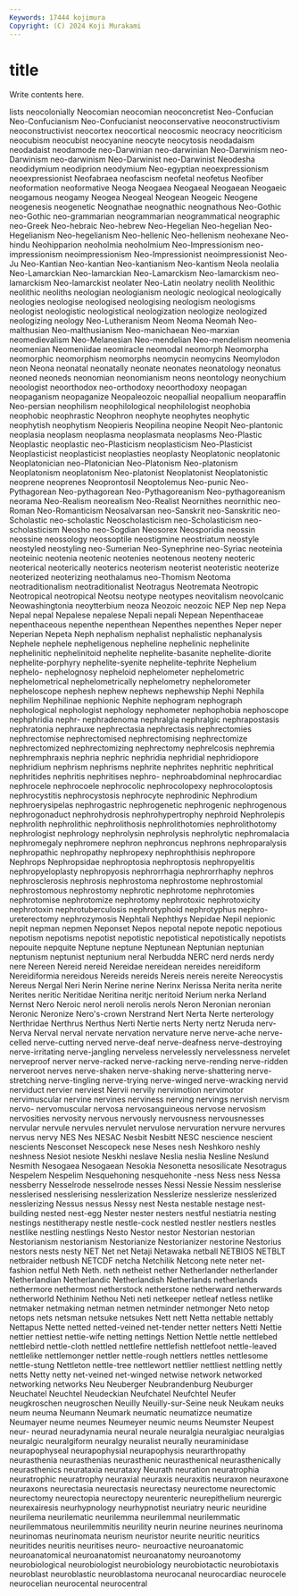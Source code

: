 ```yaml
---
Keywords: 17444 kojimura
Copyright: (C) 2024 Koji Murakami
---
```


# title

Write contents here.



lists neocolonially Neocomian
neocomian neoconcretist Neo-Confucian Neo-Confucianism Neo-Confucianist neoconservative neoconstructivism neoconstructivist neocortex neocortical
neocosmic neocracy neocriticism neocubism neocubist neocyanine neocyte neocytosis neodadaism neodadaist
neodamode neo-Darwinian neo-darwinian Neo-Darwinism neo-Darwinism neo-darwinism Neo-Darwinist neo-Darwinist Neodesha neodidymium
neodiprion neodymium Neo-egyptian neoexpressionism neoexpressionist Neofabraea neofascism neofetal neofetus Neofiber
neoformation neoformative Neoga Neogaea Neogaeal Neogaean Neogaeic neogamous neogamy Neogea
Neogeal Neogean Neogeic Neogene neogenesis neogenetic Neognathae neognathic neognathous Neo-Gothic
neo-Gothic neo-grammarian neogrammarian neogrammatical neographic neo-Greek Neo-hebraic Neo-hebrew Neo-Hegelian Neo-hegelian
Neo-Hegelianism Neo-hegelianism Neo-hellenic Neo-hellenism neohexane Neo-hindu Neohipparion neoholmia neoholmium Neo-Impressionism
neo-impressionism neoimpressionism Neo-Impressionist neoimpressionist Neo-Ju Neo-Kantian Neo-kantian Neo-kantianism Neo-kantism Neola
neolalia Neo-Lamarckian Neo-lamarckian Neo-Lamarckism Neo-lamarckism neo-lamarckism Neo-lamarckist neolater Neo-Latin neolatry
neolith Neolithic neolithic neoliths neologian neologianism neologic neological neologically neologies
neologise neologised neologising neologism neologisms neologist neologistic neologistical neologization neologize
neologized neologizing neology Neo-Lutheranism Neom Neoma Neomah Neo-malthusian Neo-malthusianism Neo-manichaean
Neo-marxian neomedievalism Neo-Melanesian Neo-mendelian Neo-mendelism neomenia neomenian Neomeniidae neomiracle neomodal
neomorph Neomorpha neomorphic neomorphism neomorphs neomycin neomycins Neomylodon neon Neona
neonatal neonatally neonate neonates neonatology neonatus neoned neoneds neonomian neonomianism
neons neontology neonychium neoologist neoorthodox neo-orthodoxy neoorthodoxy neopagan neopaganism neopaganize
Neopaleozoic neopallial neopallium neoparaffin Neo-persian neophilism neophilological neophilologist neophobia neophobic
neophrastic Neophron neophyte neophytes neophytic neophytish neophytism Neopieris Neopilina neopine
Neopit Neo-plantonic neoplasia neoplasm neoplasma neoplasmata neoplasms Neo-Plastic Neoplastic neoplastic
neo-Plasticism neoplasticism Neo-Plasticist Neoplasticist neoplasticist neoplasties neoplasty Neoplatonic neoplatonic Neoplatonician
neo-Platonician Neo-Platonism Neo-platonism Neoplatonism neoplatonism Neo-platonist Neoplatonist Neoplatonistic neoprene neoprenes
Neoprontosil Neoptolemus Neo-punic Neo-Pythagorean Neo-pythagorean Neo-Pythagoreanism Neo-pythagoreanism neorama Neo-Realism neorealism
Neo-Realist Neornithes neornithic neo-Roman Neo-Romanticism Neosalvarsan neo-Sanskrit neo-Sanskritic neo-Scholastic neo-scholastic
Neoscholasticism neo-Scholasticism neo-scholasticism Neosho neo-Sogdian Neosorex Neosporidia neossin neossine neossology
neossoptile neostigmine neostriatum neostyle neostyled neostyling neo-Sumerian Neo-Synephrine neo-Syriac neoteinia
neoteinic neotenia neotenic neotenies neotenous neoteny neoteric neoterical neoterically neoterics
neoterism neoterist neoteristic neoterize neoterized neoterizing neothalamus neo-Thomism Neotoma neotraditionalism
neotraditionalist Neotragus Neotremata Neotropic Neotropical neotropical Neotsu neotype neotypes neovitalism
neovolcanic Neowashingtonia neoytterbium neoza Neozoic neozoic NEP Nep nep Nepa
Nepal nepal Nepalese nepalese Nepali nepali Nepean Nepenthaceae nepenthaceous nepenthe
nepenthean Nepenthes nepenthes Neper neper Neperian Nepeta Neph nephalism nephalist
nephalistic nephanalysis Nephele nephele nepheligenous nepheline nephelinic nephelinite nephelinitic nephelinitoid
nephelite nephelite-basanite nephelite-diorite nephelite-porphyry nephelite-syenite nephelite-tephrite Nephelium nephelo- nephelognosy nepheloid
nephelometer nephelometric nephelometrical nephelometrically nephelometry nephelorometer nepheloscope nephesh nephew nephews
nephewship Nephi Nephila nephilim Nephilinae nephionic Nephite nephogram nephograph nephological
nephologist nephology nephometer nephophobia nephoscope nephphridia nephr- nephradenoma nephralgia nephralgic
nephrapostasis nephratonia nephrauxe nephrectasia nephrectasis nephrectomies nephrectomise nephrectomised nephrectomising nephrectomize
nephrectomized nephrectomizing nephrectomy nephrelcosis nephremia nephremphraxis nephria nephric nephridia nephridial
nephridiopore nephridium nephrism nephrisms nephrite nephrites nephritic nephritical nephritides nephritis
nephritises nephro- nephroabdominal nephrocardiac nephrocele nephrocoele nephrocolic nephrocolopexy nephrocoloptosis nephrocystitis
nephrocystosis nephrocyte nephrodinic Nephrodium nephroerysipelas nephrogastric nephrogenetic nephrogenic nephrogenous nephrogonaduct
nephrohydrosis nephrohypertrophy nephroid Nephrolepis nephrolith nephrolithic nephrolithosis nephrolithotomies nephrolithotomy nephrologist
nephrology nephrolysin nephrolysis nephrolytic nephromalacia nephromegaly nephromere nephron nephroncus nephrons
nephroparalysis nephropathic nephropathy nephropexy nephrophthisis nephropore Nephrops Nephropsidae nephroptosia nephroptosis
nephropyelitis nephropyeloplasty nephropyosis nephrorrhagia nephrorrhaphy nephros nephrosclerosis nephrosis nephrostoma nephrostome
nephrostomial nephrostomous nephrostomy nephrotic nephrotome nephrotomies nephrotomise nephrotomize nephrotomy nephrotoxic
nephrotoxicity nephrotoxin nephrotuberculosis nephrotyphoid nephrotyphus nephro-ureterectomy nephrozymosis Nephtali Nephthys Nepidae
Nepil nepionic nepit nepman nepmen Neponset Nepos nepotal nepote nepotic
nepotious nepotism nepotisms nepotist nepotistic nepotistical nepotistically nepotists nepouite nepquite
Neptune neptune Neptunean Neptunian neptunian neptunism neptunist neptunium neral Nerbudda
NERC nerd nerds nerdy nere Nereen Nereid nereid Nereidae nereidean
nereides nereidiform Nereidiformia nereidous Nereids nereids Nereis nereis nereite Nereocystis
Nereus Nergal Neri Nerin Nerine nerine Nerinx Nerissa Nerita nerita
nerite Nerites neritic Neritidae Neritina neritjc neritoid Nerium nerka Nerland
Nernst Nero Neroic nerol neroli nerolis nerols Neron Neronian neronian
Neronic Neronize Nero's-crown Nerstrand Nert Nerta Nerte nerterology Nerthridae Nerthrus
Nerthus Nerti Nertie nerts Nerty nertz Neruda nerv- Nerva Nerval
nerval nervate nervation nervature nerve nerve-ache nerve-celled nerve-cutting nerved nerve-deaf
nerve-deafness nerve-destroying nerve-irritating nerve-jangling nerveless nervelessly nervelessness nervelet nerveproof nerver
nerve-racked nerve-racking nerve-rending nerve-ridden nerveroot nerves nerve-shaken nerve-shaking nerve-shattering nerve-stretching
nerve-tingling nerve-trying nerve-winged nerve-wracking nervid nerviduct nervier nerviest Nervii nervily
nervimotion nervimotor nervimuscular nervine nervines nerviness nerving nervings nervish nervism
nervo- nervomuscular nervosa nervosanguineous nervose nervosism nervosities nervosity nervous nervously
nervousness nervousnesses nervular nervule nervules nervulet nervulose nervuration nervure nervures
nervus nervy NES Nes NESAC Nesbit Nesbitt NESC nescience nescient
nescients Nesconset Nescopeck nese Neses nesh Neshkoro neshly neshness Nesiot
nesiote Neskhi neslave Neslia neslia Nesline Neslund Nesmith Nesogaea Nesogaean
Nesokia Nesonetta nesosilicate Nesotragus Nespelem Nespelim Nesquehoning nesquehonite -ness Ness
ness Nessa nessberry Nesselrode nesselrode nesses Nessi Nessie Nessim nesslerise
nesslerised nesslerising nesslerization Nesslerize nesslerize nesslerized nesslerizing Nessus nessus Nessy
nest Nesta nestable nestage nest-building nested nest-egg Nester nester nesters
nestful nestiatria nesting nestings nestitherapy nestle nestle-cock nestled nestler nestlers
nestles nestlike nestling nestlings Nesto Nestor nestor Nestorian nestorian Nestorianism
nestorianism Nestorianize Nestorianizer nestorine Nestorius nestors nests nesty NET Net
net Netaji Netawaka netball NETBIOS NETBLT netbraider netbush NETCDF netcha
Netchilik Netcong nete neter net-fashion netful Neth Neth. neth netheist
nether Netherlander netherlander Netherlandian Netherlandic Netherlandish Netherlands netherlands nethermore nethermost
netherstock netherstone netherward netherwards netherworld Nethinim Nethou Neti neti netkeeper
netleaf netless netlike netmaker netmaking netman netmen netminder netmonger Neto
netop netops nets netsman netsuke netsukes Nett nett Netta nettable
nettably Nettapus Nette netted netted-veined net-tender netter netters Netti Nettie
nettier nettiest nettie-wife netting nettings Nettion Nettle nettle nettlebed nettlebird
nettle-cloth nettled nettlefire nettlefish nettlefoot nettle-leaved nettlelike nettlemonger nettler nettle-rough
nettlers nettles nettlesome nettle-stung Nettleton nettle-tree nettlewort nettlier nettliest nettling
nettly netts Netty netty net-veined net-winged netwise network networked networking
networks Neu Neuberger Neubrandenburg Neuburger Neuchatel Neuchtel Neudeckian Neufchatel Neufchtel
Neufer neugkroschen neugroschen Neuilly Neuilly-sur-Seine neuk Neukam neuks neum neuma
Neumann Neumark neumatic neumatizce neumatize Neumayer neume neumes Neumeyer neumic
neums Neumster Neupest neur- neurad neuradynamia neural neurale neuralgia neuralgiac
neuralgias neuralgic neuralgiform neuralgy neuralist neurally neuraminidase neurapophyseal neurapophysial neurapophysis
neurarthropathy neurasthenia neurasthenias neurasthenic neurasthenical neurasthenically neurasthenics neurataxia neurataxy Neurath
neuration neuratrophia neuratrophic neuratrophy neuraxial neuraxis neuraxitis neuraxon neuraxone neuraxons
neurectasia neurectasis neurectasy neurectome neurectomic neurectomy neurectopia neurectopy neurenteric neurepithelium
neurergic neurexairesis neurhypnology neurhypnotist neuriatry neuric neuridine neurilema neurilematic neurilemma
neurilemmal neurilemmatic neurilemmatous neurilemmitis neurility neurin neurine neurines neurinoma neurinomas
neurinomata neurism neuristor neurite neuritic neuritics neuritides neuritis neuritises neuro-
neuroactive neuroanatomic neuroanatomical neuroanatomist neuroanatomy neuroanotomy neurobiological neurobiologist neurobiology neurobiotactic
neurobiotaxis neuroblast neuroblastic neuroblastoma neurocanal neurocardiac neurocele neurocelian neurocental neurocentral
